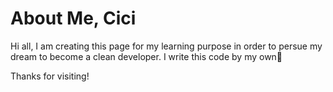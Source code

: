 # About Me, Cici

Hi all, I am creating this page for my learning purpose in order to persue my dream to become a clean developer.
I write this code by my own🚀


Thanks for visiting!

